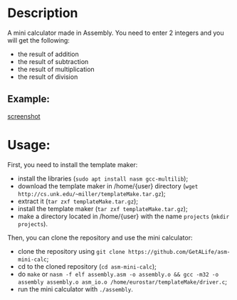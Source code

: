 # Description
A mini calculator made in Assembly.
You need to enter 2 integers and you will get the following:
- the result of addition
- the result of subtraction
- the result of multiplication
- the result of division

## Example:

[screenshot](https://i.imgur.com/3tF9Xoz.png)


# Usage:

First, you need to install the template maker:

- install the libraries (`sudo apt install nasm gcc-multilib`);
- download the template maker in /home/{user} directory (`wget http://cs.unk.edu/~miller/templateMake.tar.gz`);
- extract it (`tar zxf templateMake.tar.gz`);
- install the template maker (`tar zxf templateMake.tar.gz`);
- make a directory located in /home/{user} with the name `projects` (`mkdir projects`).

Then, you can clone the repository and use the mini calculator:

- clone the repository using `git clone https://github.com/GetALife/asm-mini-calc`;
- cd to the cloned repository (`cd asm-mini-calc`);
- do `make` or `nasm -f elf assembly.asm -o assembly.o && gcc -m32 -o assembly assembly.o asm_io.o /home/eurostar/templateMake/driver.c`;
- run the mini calculator with `./assembly`.
